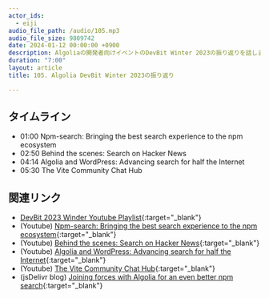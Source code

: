 ```yaml
---
actor_ids:
  - eiji
audio_file_path: /audio/105.mp3
audio_file_size: 9809742
date: 2024-01-12 00:00:00 +0900
description: Algoliaの開発者向けイベントのDevBit Winter 2023の振り返りを話しました
duration: "7:00"
layout: article
title: 105. Algolia DevBit Winter 2023の振り返り

---
```


## タイムライン

- 01:00 Npm-search: Bringing the best search experience to the npm ecosystem
- 02:50 Behind the scenes: Search on Hacker News
- 04:14 Algolia and WordPress: Advancing search for half the Internet
- 05:30 The Vite Community Chat Hub


## 関連リンク

- [DevBit 2023 Winder Youtube Playlist](https://www.youtube.com/watch?v=gpmoAc1EET8&list=PLuHdbqhRgWHKrKSarOsE2CYlJX6PiwuW4){:target="_blank"}
- (Youtube) [Npm-search: Bringing the best search experience to the npm ecosystem](https://www.youtube.com/watch?v=gpmoAc1EET8){:target="_blank"}
- (Youtube) [Behind the scenes: Search on Hacker News](https://www.youtube.com/watch?v=M1_cFrr2elM){:target="_blank"}
- (Youtube) [Algolia and WordPress: Advancing search for half the Internet](https://www.youtube.com/watch?v=TnSKX1G-xDI){:target="_blank"}
- (Youtube) [The Vite Community Chat Hub](https://www.youtube.com/watch?v=6EK9BOhyDkE){:target="_blank"}
- (jsDelivr blog) [Joining forces with Algolia for an even better npm search](https://www.jsdelivr.com/blog/joining-forces-with-algolia-for-an-even-better-npm-search/){:target="_blank"}